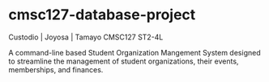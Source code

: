 # cmsc127-database-project

Custodio | Joyosa | Tamayo
CMSC127 ST2-4L

A command-line based Student Organization Mangement System designed to streamline the management of student organizations, their events, memberships, and finances. 
